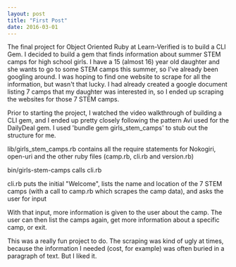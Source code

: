 ```yaml
---
layout: post
title: "First Post"
date: 2016-03-01
---
```


The final project for Object Oriented Ruby at Learn-Verified is to build a CLI Gem. I decided to build a gem that finds information 
about summer STEM camps for high school girls. I have a 15 (almost 16) year old daughter and she wants to go to some STEM camps
this summer, so I've already been googling around. I was hoping to find one website to scrape for all the information, but wasn't
that lucky. I had already created a google document listing 7 camps that my daughter was interested in, so I ended up scraping the
websites for those 7 STEM camps.

Prior to starting the project, I watched the video walkthrough of building a CLI gem, and I ended up pretty closely following 
the pattern Avi used for the DailyDeal gem. I used 'bundle gem girls_stem_camps' to stub out the structure for me.

lib/girls_stem_camps.rb contains all the require statements for Nokogiri, open-uri and the other ruby files (camp.rb, cli.rb and 
version.rb)

bin/girls-stem-camps calls cli.rb

cli.rb puts the initial "Welcome", lists the name and location of the 7 STEM camps (with a call to camp.rb which scrapes the camp
data), and asks the user for input

With that input, more information is given to the user about the camp. The user can then list the camps again, get more 
information about a specific camp, or exit.

This was a really fun project to do. The scraping was kind of ugly at times, because the information I needed (cost, for example) was often buried in a paragraph of text. But I liked it.




